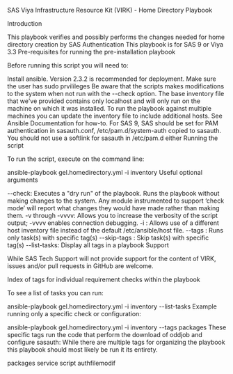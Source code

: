 SAS Viya Infrastructure Resource Kit (VIRK) - Home Directory Playbook

Introduction

This playbook verifies and possibly performs the changes needed for home directory creation by SAS Authentication
This playbook is for SAS 9 or Viya 3.3
Pre-requisites for running the pre-installation playbook

Before running this script you will need to:

Install ansible. Version 2.3.2 is recommended for deployment.
Make sure the user has sudo prvilileges
Be aware that the scripts makes modifications to the system when not run with the --check option.
The base inventory file that we've provided contains only localhost and will only run on the machine on which it was installed. To run the playbook against multiple machines you can update the inventory file to include additional hosts. See Ansible Documentation for how-to.
For SAS 9, SAS should be set for PAM authentication in sasauth.conf, /etc/pam.d/system-auth copied to sasauth. You should not use a softlink for sasauth in /etc/pam.d either
Running the script

To run the script, execute on the command line:

ansible-playbook gel.homedirectory.yml -i inventory
Useful optional arguments

--check: Executes a "dry run" of the playbook. Runs the playbook without making changes to the system. Any module instrumented to support ‘check mode’ will report what changes they would have made rather than making them.
-v through -vvvv: Allows you to increase the verbosity of the script output; -vvvv enables connection debugging.
-i <host-inventory-file>: Allows use of a different host inventory file instead of the default /etc/ansible/host file.
--tags <tag-name>: Runs only task(s) with specific tag(s)
--skip-tags <tag-name>: Skip task(s) with specific tag(s)
--list-tasks: Display all tags in a playbook
Support

While SAS Tech Support will not provide support for the content of VIRK, issues and/or pull requests in GitHub are welcome.

Index of tags for individual requirement checks within the playbook

To see a list of tasks you can run:

ansible-playbook gel.homedirectory.yml -i inventory --list-tasks
Example running only a specific check or configuration:

ansible-playbook gel.homedirectory.yml -i inventory --tags packages
These specific tags run the code that perform the download of oddjob and configure sasauth: While there are multiple tags for organizing the playbook this playbook should most likely be run it its entirety.

packages
service
script
authfilemodif
